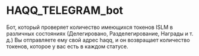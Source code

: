 # HAQQ_TELEGRAM_bot

Бот, который проверяет количество имеющихся токенов ISLM в различных состояниях (Делегировано, Разделегирование, Награды и т. д.) Вы отправляете ему свой адрес haqq, и он возвращает количество токенов, которое у вас есть в каждом статусе.


